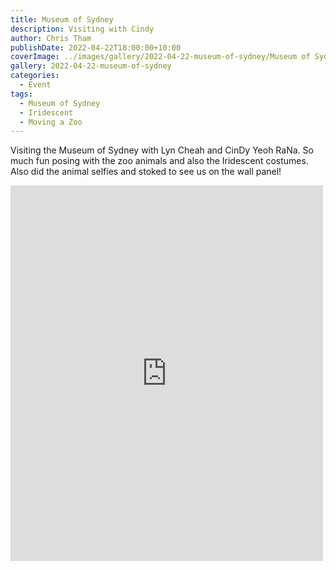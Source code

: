 ```yaml
---
title: Museum of Sydney
description: Visiting with Cindy
author: Chris Tham
publishDate: 2022-04-22T18:00:00+10:00
coverImage: ../images/gallery/2022-04-22-museum-of-sydney/Museum of Sydney.jpeg
gallery: 2022-04-22-museum-of-sydney
categories:
  - Event
tags:
  - Museum of Sydney
  - Iridescent
  - Moving a Zoo
---
```


Visiting the Museum of Sydney with Lyn Cheah and CinDy Yeoh RaNa. So much fun posing with the zoo animals and also the Iridescent costumes. Also did the animal selfies and stoked to see us on the wall panel!

<iframe src="https://www.facebook.com/plugins/post.php?href=https%3A%2F%2Fwww.facebook.com%2Fchris1.tham%2Fposts%2Fpfbid09JqrtgdsT6yBnbrMT8YzdsHckT1nTb4zJLffTDnSmv9zvrTD3iwemNFoPR8GDsUJl&show_text=true&width=500" width="500" height="601" style="border:none;overflow:hidden" scrolling="no" frameborder="0" allowfullscreen="true" allow="autoplay; clipboard-write; encrypted-media; picture-in-picture; web-share"></iframe>
